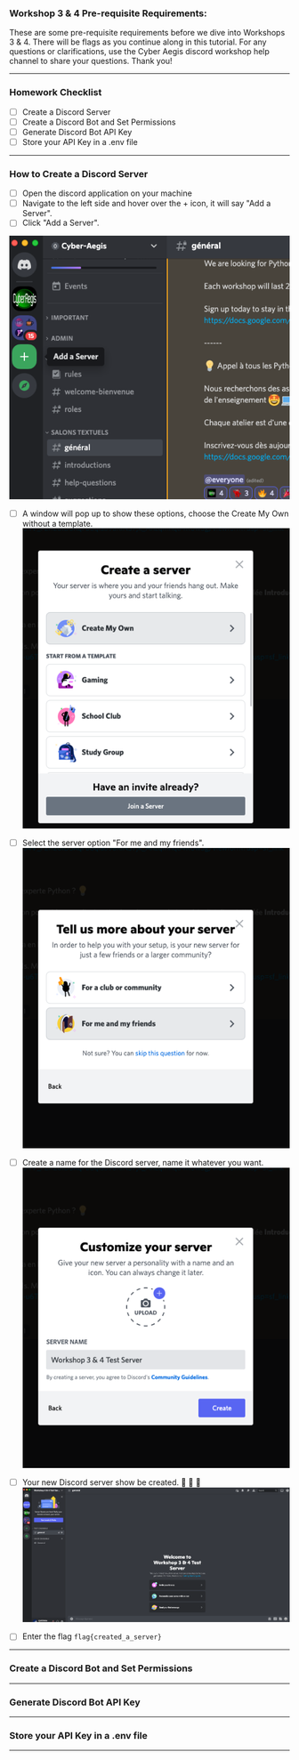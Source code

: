 ### Workshop 3 & 4 Pre-requisite Requirements:

These are some pre-requisite requirements before we dive into Workshops 3 & 4. There will be flags as you continue along in this tutorial. For any questions or clarifications, use the Cyber Aegis discord workshop help channel to share your questions. Thank you!

---
### Homework Checklist

- [ ] Create a Discord Server
- [ ] Create a Discord Bot and Set Permissions
- [ ] Generate Discord Bot API Key
- [ ] Store your API Key in a .env file

---
### How to Create a Discord Server 

- [ ] Open the discord application on your machine
- [ ] Navigate to the left side and hover over the + icon, it will say "Add a Server".
- [ ] Click "Add a Server".

![](tutorial_images/add_server.png)

- [ ] A window will pop up to show these options, choose the Create My Own without a template.
![](tutorial_images/create_a_server.png)


- [ ] Select the server option "For me and my friends".
![](tutorial_images/for_friends_server.png)


- [ ] Create a name for the Discord server, name it whatever you want.
![](tutorial_images/name_server.png)


- [ ] Your new Discord server show be created. 🎉 🎉 🎉
![](tutorial_images/completed_creation.png)



- [ ] Enter the flag 
`flag{created_a_server}`

---
### Create a Discord Bot and Set Permissions


---
### Generate Discord Bot API Key

---
### Store your API Key in a .env file

---
